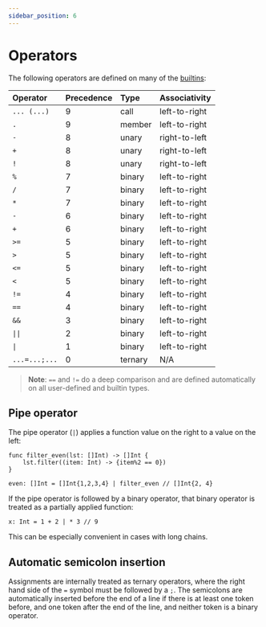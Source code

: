 ```yaml
---
sidebar_position: 6
---
```

# Operators

The following operators are defined on many of the [builtins](./builtins/index.md):

| Operator    | Precedence | Type   | Associativity |
| :---        | :---       | :---   | :---          |
| `... (...)` | 9          | call   | left-to-right |
| `.`         | 9          | member | left-to-right |
| `-`         | 8          | unary  | right-to-left |
| `+`         | 8          | unary  | right-to-left |
| `!`         | 8          | unary  | right-to-left |
| `%`         | 7          | binary | left-to-right |
| `/`         | 7          | binary | left-to-right |
| `*`         | 7          | binary | left-to-right |
| `-`         | 6          | binary | left-to-right |
| `+`         | 6          | binary | left-to-right |
| `>=`        | 5          | binary | left-to-right |
| `>`         | 5          | binary | left-to-right |
| `<=`        | 5          | binary | left-to-right |
| `<`         | 5          | binary | left-to-right |
| `!=`        | 4          | binary | left-to-right |
| `==`        | 4          | binary | left-to-right |
| `&&`        | 3          | binary | left-to-right |
| <code>&#124;&#124;</code>| 2          | binary | left-to-right |
| <code>&#124;</code> | 1          | binary | left-to-right |
| `...=...;...` | 0         | ternary | N/A |

> **Note**: `==` and `!=` do a deep comparison and are defined automatically on all user-defined and builtin types.

## Pipe operator

The pipe operator (`|`) applies a function value on the right to a value on the left:

```helios
func filter_even(lst: []Int) -> []Int {
    lst.filter((item: Int) -> {item%2 == 0})
}

even: []Int = []Int{1,2,3,4} | filter_even // []Int{2, 4}
```

If the pipe operator is followed by a binary operator, that binary operator is treated as a partially applied function:

```helios
x: Int = 1 + 2 | * 3 // 9
```

This can be especially convenient in cases with long chains.

## Automatic semicolon insertion

Assignments are internally treated as ternary operators, where the right hand side of the `=` symbol must be followed by a `;`. The semicolons are automatically inserted before the end of a line if there is at least one token before, and one token after the end of the line, and neither token is a binary operator.